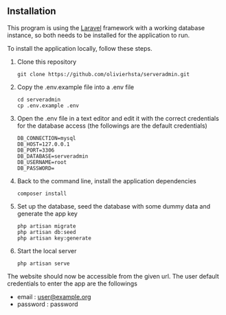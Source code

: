 ## Installation

This program is using the [Laravel](https://laravel.com/docs/6.x#installing-laravel) framework with a working database instance, so both needs to be installed for the application to run.

To install the application locally, follow these steps.

1. Clone this repository
    ```
    git clone https://github.com/olivierhsta/serveradmin.git
    ```
2. Copy the .env.example file into a .env file
    ```
    cd serveradmin
    cp .env.example .env
    ```
3. Open the .env file in a text editor and edit it with the correct credentials for the database access
    (the followings are the default credentials)
    ```
    DB_CONNECTION=mysql
    DB_HOST=127.0.0.1
    DB_PORT=3306
    DB_DATABASE=serveradmin
    DB_USERNAME=root
    DB_PASSWORD=
    ```
4. Back to the command line, install the application dependencies
    ```
    composer install
    ```
5. Set up the database, seed the database with some dummy data and generate the app key
    ```
    php artisan migrate
    php artisan db:seed
    php artisan key:generate
    ```
6. Start the local server
    ```
    php artisan serve
    ```
    
The website should now be accessible from the given url.  The user default credentials to enter the app are the followings

- email : user@example.org
- password : password
